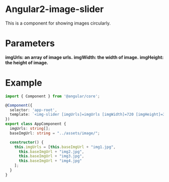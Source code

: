 # Angular2-image-slider
This is a component for showing images circularly.

# Parameters
<strong>imgUrls: an array of image urls.</strong>
<strong>imgWidth: the width of image.</strong>
<strong>imgHeight: the height of image.</strong>

# Example
```typescript
import { Component } from '@angular/core';

@Component({
  selector: 'app-root',
  template: `<img-slider [imgUrls]=imgUrls [imgWidth]=720 [imgHeight]=300></img-slider>`,
})
export class AppComponent {
  imgUrls: string[];
  baseImgUrl: string = "../assets/image/";

  constructor() {
    this.imgUrls = [this.baseImgUrl + "img1.jpg",
      this.baseImgUrl + "img2.jpg",
      this.baseImgUrl + "img3.jpg",
      this.baseImgUrl + "img4.jpg"
    ];
  }
}
```
